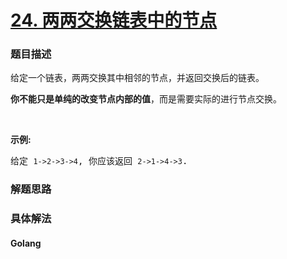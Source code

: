 # [24. 两两交换链表中的节点](https://leetcode-cn.com/problems/swap-nodes-in-pairs)

### 题目描述
<!-- 这里写题目描述 -->
<p>给定一个链表，两两交换其中相邻的节点，并返回交换后的链表。</p>

<p><strong>你不能只是单纯的改变节点内部的值</strong>，而是需要实际的进行节点交换。</p>

<p>&nbsp;</p>

<p><strong>示例:</strong></p>

<pre>给定 <code>1-&gt;2-&gt;3-&gt;4</code>, 你应该返回 <code>2-&gt;1-&gt;4-&gt;3</code>.
</pre>



### 解题思路


### 具体解法

<!-- tabs:start -->

#### **Golang**
```go

```

<!-- tabs:end -->

